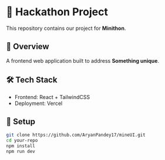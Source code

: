 # 🚀 Hackathon Project

This repository contains our project for **Minithon**.  

## 📌 Overview
A frontend web application built to address **Something unique**.  

## 🛠️ Tech Stack
- Frontend: React + TailwindCSS 
- Deployment: Vercel 

## 🚀 Setup
```bash
git clone https://github.com/AryanPandey17/mineUI.git
cd your-repo
npm install
npm run dev
